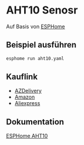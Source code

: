# AHT10 Senosr
Auf Basis von [ESPHome](https://esphome.io/)

## Beispiel ausführen
```bash
esphome run aht10.yaml
```
## Kauflink
* [AZDelivery](https://www.az-delivery.de/products/aht10-feuchte-temperatur-sensor)
 * [Amazon](https://www.amazon.de/AZDelivery-Feuchte-Temperatur-Sensormodul-Feuchtigkeitssensor-Temperaturmessung-feuchten/dp/B0B2DXTGT1)
 * [Aliexpress](https://de.aliexpress.com/item/4000047757174.html)


## Dokumentation
[ESPHome AHT10](https://esphome.io/components/sensor/aht10.html)
